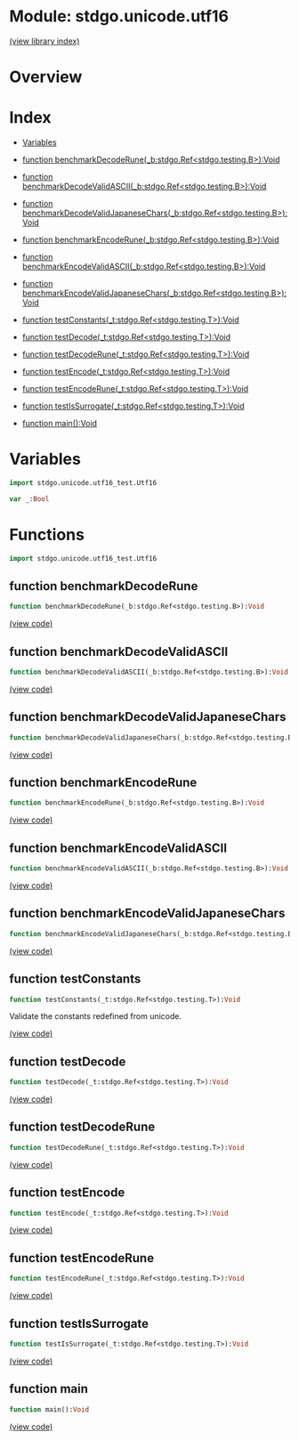 # Module: stdgo.unicode.utf16


[(view library index)](../../stdgo.md)


# Overview


 


# Index


- [Variables](<#variables>)

- [function benchmarkDecodeRune\(\_b:stdgo.Ref\<stdgo.testing.B\>\):Void](<#function-benchmarkdecoderune>)

- [function benchmarkDecodeValidASCII\(\_b:stdgo.Ref\<stdgo.testing.B\>\):Void](<#function-benchmarkdecodevalidascii>)

- [function benchmarkDecodeValidJapaneseChars\(\_b:stdgo.Ref\<stdgo.testing.B\>\):Void](<#function-benchmarkdecodevalidjapanesechars>)

- [function benchmarkEncodeRune\(\_b:stdgo.Ref\<stdgo.testing.B\>\):Void](<#function-benchmarkencoderune>)

- [function benchmarkEncodeValidASCII\(\_b:stdgo.Ref\<stdgo.testing.B\>\):Void](<#function-benchmarkencodevalidascii>)

- [function benchmarkEncodeValidJapaneseChars\(\_b:stdgo.Ref\<stdgo.testing.B\>\):Void](<#function-benchmarkencodevalidjapanesechars>)

- [function testConstants\(\_t:stdgo.Ref\<stdgo.testing.T\>\):Void](<#function-testconstants>)

- [function testDecode\(\_t:stdgo.Ref\<stdgo.testing.T\>\):Void](<#function-testdecode>)

- [function testDecodeRune\(\_t:stdgo.Ref\<stdgo.testing.T\>\):Void](<#function-testdecoderune>)

- [function testEncode\(\_t:stdgo.Ref\<stdgo.testing.T\>\):Void](<#function-testencode>)

- [function testEncodeRune\(\_t:stdgo.Ref\<stdgo.testing.T\>\):Void](<#function-testencoderune>)

- [function testIsSurrogate\(\_t:stdgo.Ref\<stdgo.testing.T\>\):Void](<#function-testissurrogate>)

- [function main\(\):Void](<#function-main>)

# Variables


```haxe
import stdgo.unicode.utf16_test.Utf16
```


```haxe
var _:Bool
```


# Functions


```haxe
import stdgo.unicode.utf16_test.Utf16
```


## function benchmarkDecodeRune


```haxe
function benchmarkDecodeRune(_b:stdgo.Ref<stdgo.testing.B>):Void
```


 


[\(view code\)](<./Utf16.hx#L220>)


## function benchmarkDecodeValidASCII


```haxe
function benchmarkDecodeValidASCII(_b:stdgo.Ref<stdgo.testing.B>):Void
```


 


[\(view code\)](<./Utf16.hx#L198>)


## function benchmarkDecodeValidJapaneseChars


```haxe
function benchmarkDecodeValidJapaneseChars(_b:stdgo.Ref<stdgo.testing.B>):Void
```


 


[\(view code\)](<./Utf16.hx#L209>)


## function benchmarkEncodeRune


```haxe
function benchmarkEncodeRune(_b:stdgo.Ref<stdgo.testing.B>):Void
```


 


[\(view code\)](<./Utf16.hx#L265>)


## function benchmarkEncodeValidASCII


```haxe
function benchmarkEncodeValidASCII(_b:stdgo.Ref<stdgo.testing.B>):Void
```


 


[\(view code\)](<./Utf16.hx#L244>)


## function benchmarkEncodeValidJapaneseChars


```haxe
function benchmarkEncodeValidJapaneseChars(_b:stdgo.Ref<stdgo.testing.B>):Void
```


 


[\(view code\)](<./Utf16.hx#L255>)


## function testConstants


```haxe
function testConstants(_t:stdgo.Ref<stdgo.testing.T>):Void
```


Validate the constants redefined from unicode. 


[\(view code\)](<./Utf16.hx#L110>)


## function testDecode


```haxe
function testDecode(_t:stdgo.Ref<stdgo.testing.T>):Void
```


 


[\(view code\)](<./Utf16.hx#L169>)


## function testDecodeRune


```haxe
function testDecodeRune(_t:stdgo.Ref<stdgo.testing.T>):Void
```


 


[\(view code\)](<./Utf16.hx#L178>)


## function testEncode


```haxe
function testEncode(_t:stdgo.Ref<stdgo.testing.T>):Void
```


 


[\(view code\)](<./Utf16.hx#L120>)


## function testEncodeRune


```haxe
function testEncodeRune(_t:stdgo.Ref<stdgo.testing.T>):Void
```


 


[\(view code\)](<./Utf16.hx#L129>)


## function testIsSurrogate


```haxe
function testIsSurrogate(_t:stdgo.Ref<stdgo.testing.T>):Void
```


 


[\(view code\)](<./Utf16.hx#L188>)


## function main


```haxe
function main():Void
```


 


[\(view code\)](<./Utf16.hx#L47>)


